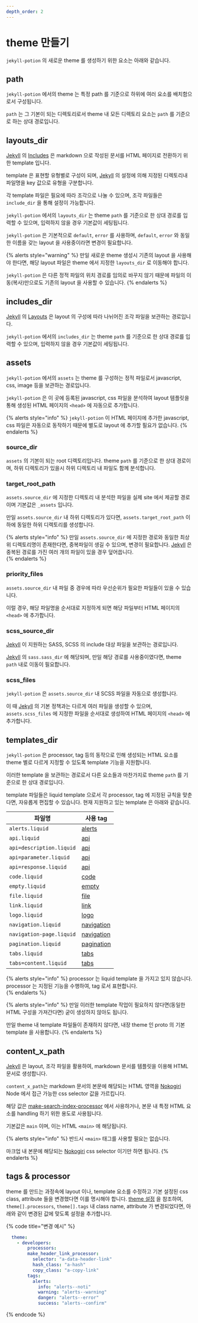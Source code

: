 ```yaml
---
depth_order: 2
---
```


# theme 만들기

`jekyll-potion` 의 새로운 theme 를 생성하기 위한 요소는 아래와 같습니다.

## path

`jekyll-potion` 에서의 theme 는 특정 path 를 기준으로 하위에 여러 요소를 배치함으로서 구성됩니다.

`path` 는 그 기본이 되는 디렉토리로서 theme 내 모든 디렉토리 요소는 `path` 를 기준으로 하는 상대 경로입니다.

## layouts_dir

[Jekyll](https://jekyllrb.com/) 의 [Includes](https://jekyllrb.com/docs/includes/) 은 markdown 으로 작성된 문서를 HTML 페이지로 전환하기 위한 template 입니다.

template 은 표현할 유형별로 구성이 되며, [Jekyll](https://jekyllrb.com/) 의 설정에 의해 지정된 디렉토리내 파일명을 key 값으로 유형을 구분합니다.

각 template 파일은 필요에 따라 조각으로 나눌 수 있으며, 조각 파일들은 `include_dir` 을 통해 설정이 가능합니다.

`jekyll-potion` 에서의 `layouts_dir` 는 theme `path` 를 기준으로 한 상대 경로를 입력할 수 있으며, 입력하지 않을 경우 기본값이 세팅됩니다.

`jekyll-potion` 은 기본적으로 `default`, `error` 를 사용하며, `default`, `error` 와 동일한 이름을 갖는 layout 을 사용중이라면 변경이 필요합니다.

{% alerts style="warning" %}
만일 새로운 theme 생성시 기존의 layout 을 사용해야 한다면, 해당 layout 파일은 theme 에서 지정한 `layouts_dir` 로 이동해야 합니다.

`jekyll-potion` 은 다른 정적 파일의 위치 경로를 임의로 바꾸지 않기 때문에 파일의 이동(복사)만으로도 기존의 layout 을 사용할 수 있습니다.
{% endalerts %}

## includes_dir

[Jekyll](https://jekyllrb.com/) 의 [Layouts](https://jekyllrb.com/docs/layouts/) 은 layout 의 구성에 따라 나뉘어진 조각 파일을 보관하는 경로입니다.

`jekyll-potion` 에서의 `includes_dir` 는 theme `path` 를 기준으로 한 상대 경로를 입력할 수 있으며, 입력하지 않을 경우 기본값이 세팅됩니다.

## assets

`jekyll-potion` 에서의 `assets` 는 theme 를 구성하는 정적 파일로서 javascript, css, image 등을 보관하는 경로입니다.

`jekyll-potion` 은 이 곳에 등록된 javascript, css 파일을 분석하여 layout 템플릿을 통해 생성된 HTML 페이지의 `<head>` 에 자동으로 추가합니다.

{% alerts style="info" %}
`jekyll-potion` 이 HTML 페이지에 추가한 javascript, css 파일은 자동으로 동작하기 때문에 별도로 layout 에 추가할 필요가 없습니다.
{% endalerts %}

### source_dir

`assets` 의 기본이 되는 root 디렉토리입니다. theme `path` 를 기준으로 한 상대 경로이며, 하위 디렉토리가 있을시 하위 디렉토리 내 파일도 함께 분석합니다.

### target_root_path

`assets.source_dir` 에 지정한 디렉토리 내 분석한 파일을 실제 site 에서 제공할 경로이며 기본값은 `_assets` 입니다.

만일 `assets.source_dir` 내 하위 디렉토리가 있다면, `assets.target_root_path` 이하에 동일한 하위 디렉토리를 생성합니다.

{% alerts style="info" %}
만일 `assets.source_dir` 에 지정한 경로와 동일한 최상위 디렉토리명이 존재한다면, 중복파일이 생길 수 있으며, 변경이 필요합니다. [Jekyll](https://jekyllrb.com/) 은 중복된 경로를 가진 여러 개의 파일이 있을 경우 덮어씁니다.  
{% endalerts %}

### priority_files

`assets.source_dir` 내 파일 중 경우에 따라 우선순위가 필요한 파일들이 있을 수 있습니다.

이럴 경우, 해당 파일명을 순서대로 지정하게 되면 해당 파일부터 HTML 페이지의 `<head>` 에 추가합니다.

### scss_source_dir

[Jekyll](https://jekyllrb.com/) 이 지원하는 SASS, SCSS 의 include 대상 파일을 보관하는 경로입니다.

[Jekyll](https://jekyllrb.com/) 의 `sass.sass_dir` 에 해당되며, 만일 해당 경로를 사용중이였다면, theme `path` 내로 이동이 필요합니다.

### scss_files

`jekyll-potion` 은 `assets.source_dir` 내 SCSS 파일을 자동으로 생성합니다.

이 때 [Jekyll](https://jekyllrb.com/) 의 기본 정책과는 다르게 여러 파일을 생성할 수 있으며, `assets.scss_files` 에 지정한 파일을 순서대로 생성하여 HTML 페이지의 `<head>` 에 추가합니다.

## templates_dir

`jekyll-potion` 은 processor, tag 등의 동작으로 인해 생성되는 HTML 요소를 theme 별로 다르게 지정할 수 있도록 template 기능을 지원합니다.

이러한 template 을 보관하는 경로로서 다른 요소들과 마찬가지로 theme `path` 를 기준으로 한 상대 경로입니다.

template 파일들은 liquid template 으로서 각 processor, tag 에 지정된 규칙을 맞춘다면, 자유롭게 편집할 수 있습니다. 현재 지원하고 있는 template 은 아래와 같습니다.

| 파일명                      | 사용 tag                              |
|--------------------------|-------------------------------------|
| `alerts.liquid`          | [alerts](../use/tag/alerts)         |
| `api.liquid`             | [api](../use/tag/api)               |
| `api=description.liquid` | [api](../use/tag/api)               |
| `api=parameter.liquid`   | [api](../use/tag/api)               |
| `api=response.liquid`    | [api](../use/tag/api)               |
| `code.liquid`            | [code](../use/tag/code)             |
| `empty.liquid`           | [empty](../use/tag/empty)           |
| `file.liquid`            | [file](../use/tag/file)             |
| `link.liquid`            | [link](../use/tag/link)             |
| `logo.liquid`            | [logo](../use/tag/logo)             |
| `navigation.liquid`      | [navigation](../use/tag/navigation) |
| `navigation-page.liquid` | [navigation](../use/tag/navigation) |
| `pagination.liquid`      | [pagination](../use/tag/pagination) |
| `tabs.liquid`            | [tabs](../use/tag/tabs)             |
| `tabs=content.liquid`    | [tabs](../use/tag/tabs)             |

{% alerts style="info" %}
processor 는 liquid template 을 가지고 있지 않습니다. processor 는 지정된 기능을 수행하여, tag 로서 표현합니다.  
{% endalerts %}

{% alerts style="info" %}
만일 이러한 template 작업이 필요하지 않다면(동일한 HTML 구성을 가져간다면) 굳이 생성하지 않아도 됩니다.

만일 theme 내 template 파일들이 존재하지 않다면, 내장 theme 인 proto 의 기본 template 을 사용합니다.
{% endalerts %}

## content_x_path

[Jekyll](https://jekyllrb.com/) 은 layout, 조각 파일을 활용하여, markdown 문서를 템플릿을 이용해 HTML 문서로 생성합니다.

`content_x_path`는 markdown 문서의 본문에 해당되는 HTML 영역을 [Nokogiri](https://github.com/sparklemotion/nokogiri) Node 에서 접근 가능한 css selector 값을 가르킵니다.

해당 값은 [make-search-index-processor](../use/processor/make-search-index-processor) 에서 사용하거나, 본문 내 특정 HTML 요소를 handling 하기 위한 용도로 사용됩니다.

기본값은 `main` 이며, 이는 HTML `<main>` 에 해당됩니다.

{% alerts style="info" %}
반드시 `<main>` 태그를 사용할 필요는 없습니다.

마크업 내 본문에 해당되는 [Nokogiri](https://github.com/sparklemotion/nokogiri) css selector 이기만 하면 됩니다.
{% endalerts %}

## tags & processor

theme 를 만드는 과정속에 layout 이나, template 요소를 수정하고 기본 설정된 css class, attribute 들을 변경했다면 이를 명시해야 합니다. [theme 설정](../config/theme) 을 참조하여, `theme[].processors`, `theme[].tags` 내 class name, attribute 가 변경되었다면, 아래와 같이 변경된 값에 맞도록 설정을 추가합니다.   

{% code title="변경 예시" %}
```yaml
  theme:
    - developers:
        processors:
        make_header_link_processor:
          selector: "a-data-header-link"
          hash_class: "a-hash"
          copy_class: "a-copy-link"
        tags:
          alerts:
            info: "alerts--noti"
            warning: "alerts--warning"
            danger: "alerts--error"
            success: "alerts--confirm"
```
{% endcode %}
